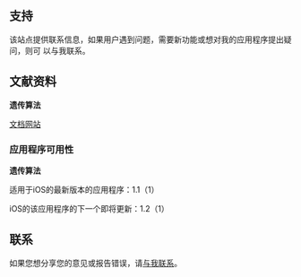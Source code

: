 ## 支持

该站点提供联系信息，如果用户遇到问题，需要新功能或想对我的应用程序提出疑问，则可
以与我联系。

## 文献资料

**遗传算法**

[文档网站](https://www.taketechease.com/optfinder/genetic-algorithms.html)

### 应用程序可用性

**遗传算法**

适用于iOS的最新版本的应用程序：1.1（1）

iOS的该应用程序的下一个即将更新：1.2（1）

## 联系
如果您想分享您的意见或报告错误，请[与我联系](mailto:i.d.kosinska@gmail.com)。
